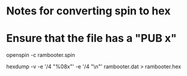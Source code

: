 

# Notes for converting spin to hex


# Ensure that the file has a "PUB x" 

openspin -c rambooter.spin

hexdump  -v -e '/4 "%08x"' -e '/4 "\n"'  rambooter.dat > rambooter.hex




